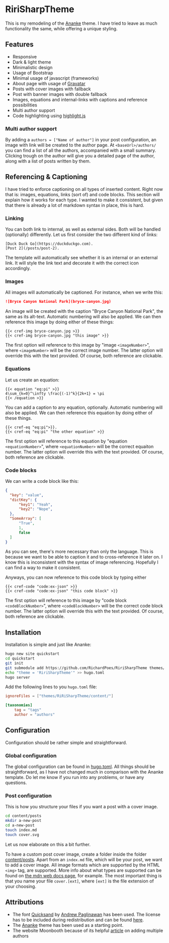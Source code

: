 # RiriSharpTheme
This is my remodeling of the [Ananke](https://github.com/theNewDynamic/gohugo-theme-ananke) theme.
I have tried to leave as much functionality the same, while offering a unique styling.

## Features
- Responsive
- Dark & light theme
- Minimalistic design
- Usage of Bootstrap
- Minimal usage of javascript (frameworks)
- About page with usage of [Gravatar](https://gravatar.com/)
- Posts with cover images with fallback
- Post with banner images with double fallback
- Images, equations and internal-links with captions and reference possibilities
- Multi author support
- Code highlighting using [highlight.js](https://github.com/highlightjs/highlight.js/)


### Multi author support
By adding a `authors = ["Name of author"]` in your post configuration, an image with link will be created to the author page.
At `<baseUrl>/authors/` you can find a list of all the authors, accompanied with a small summary.
Clicking trough on the author will give you a detailed page of the author, along with a list of posts written by them.

## Referencing & Captioning
I have tried to enforce captioning on all types of inserted content. 
Right now that is: images, equations, links (sort of) and code blocks.
This section will explain how it works for each type.
I wanted to make it consistent, but given that there is already a lot of markdown syntax in place, this is hard.

### Linking
You can both link to internal, as well as external sides.
Both will be handled (optionally) differently.
Let us first consider the two different kind of links:
```
[Duck Duck Go](https://duckduckgo.com).
[Post 2](/posts/post-2).
```

The template will automatically see whether it is an internal or an external link.
It will style the link text and decorate it with the correct icon accordingly.

### Images
All images will automatically be captioned.
For instance, when we write this:
```markdown
![Bryce Canyon National Park](bryce-canyon.jpg)
```
An image will be created with the caption "Bryce Canyon National Park", the same as its alt-text.
Automatic numbering will also be applied.
We can then reference this image by doing either of these things:
```
{{< cref-img bryce-canyon.jpg >}}
{{< cref-img bryce-canyon.jpg "this image" >}}
```
The first option will reference to this image by "image `<imageNumber>`", where `<imageNumber>` will be the correct image number.
The latter option will override this with the text provided.
Of course, both reference are clickable.

### Equations
Let us create an equation:
```
{{< equation "eq:pi" >}}
4\sum_{k=0}^\infty \frac{(-1)^k}{2k+1} = \pi
{{< /equation >}}
```

You can add a caption to any equation, optionally.
Automatic numbering will also be applied.
We can then reference this equation by doing either of these things.
```
{{< cref-eq "eq:pi">}}. 
{{< cref-eq "eq:pi" "the other equation" >}}
```

The first option will reference to this equation by "equation `<equationNumber>`", where `<equationNumber>` will be the correct equaiton number.
The latter option will override this with the text provided.
Of course, both reference are clickable.

### Code blocks
We can write a code block like this:

```json {caption="An example of a json file" id="code:ex-json"}
{
  "key": "value",
  "dictKey": {
      "key1": "Yeah",
      "key2": "Nope",
  },
  "SomeArray": [
      "True",
      1,
      false
  ]    
}
```
As you can see, there's more necessary than only the language.
This is because we want to be able to caption it and to cross-reference it later on.
I know this is inconsistent with the syntax of image referencing. 
Hopefully I can find a way to make it consistent.

Anyways, you can now reference to this code block by typing either
```
{{< cref-code "code:ex-json" >}}
{{< cref-code "code:ex-json" "this code block" >}}
```
The first option will reference to this image by "code block `<codeBlockNumber>`", where `<codeBlockNumber>` will be the correct code block number.
The latter option will override this with the text provided.
Of course, both reference are clickable.


## Installation
Installation is simple and just like Ananke:
```bash
hugo new site quickstart
cd quickstart
git init
git submodule add https://github.com/RichardPoes/RiriSharpTheme themes/RiriSharpTheme
echo "theme = 'RiriSharpTheme'" >> hugo.toml
hugo server
```

Add the following lines to you `hugo.toml` file:

```toml
ignoreFiles = ["themes/RiRiSharpTheme/content/"]

[taxonomies]
	tag = "tags"
	author = "authors"
```

## Configuration
Configuration should be rather simple and straightforward.

### Global configuration
The global configuration can be found in [hugo.toml](hugo.toml).
All things should be straightforward, as I have not changed much in comparison with the Ananke template.
Do let me know if you run into any problems, or have any questions. 

### Post configuration
This is how you structure your files if you want a post with a cover image.
```bash
cd content/posts
mkdir a-new-post
cd a-new-post
touch index.md
touch cover.svg
```
Let us now elaborate on this a bit further.

To have a custom post cover image, create a folder inside the folder [content/posts](content/posts/).
Apart from an `index.md` file, which will be your post, we want to add a cover image. 
All image formats which are supported by the HTML `<img>` tag, are supported.
More info about what types are supported can be found on [the mdn web docs page](https://developer.mozilla.org/en-US/docs/Web/Media/Formats/Image_types), for example.
The most important thing is that you name your file `cover.[ext]`, where `[ext]` is the file extension of your choosing. 


## Attributions
- The font [Quicksand](https://www.dafont.com/quicksand.font) by [Andrew Paglinawan](https://www.dafont.com/andrew-paglinawan.d3799) has been used. 
The license has to be included during redistribution and can be found [here](/static/fonts/Quicksand/License.txt).
- The [Ananke](https://github.com/theNewDynamic/gohugo-theme-ananke) theme has been used as a starting point.
- The website Moonbooth because of its helpful [article](https://moonbooth.com/hugo/authors/) on adding multiple authors